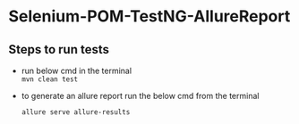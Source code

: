 # Selenium-POM-TestNG-AllureReport


## Steps to run tests
* run below cmd in the terminal  
  ``` mvn clean test ```

* to generate an allure report run the below cmd from the terminal

   ```allure serve allure-results```

